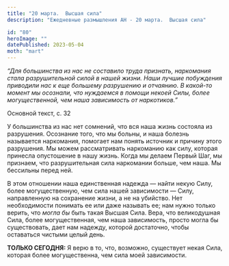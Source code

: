 ```yaml
---
title: "20 марта.  Высшая сила"
description: "Ежедневные размышления АН - 20 марта.  Высшая сила"

id: "80"
heroImage: ""
datePublished: 2023-05-04
moth: "mart"
---
```


_“Для большинства из нас не составило труда признать, наркомания стала
разрушительной силой в нашей жизни. Наши лучшие побуждения приводили нас к еще
большему разрушению и отчаянию. В какой-то момент мы осознали, что нуждаемся в
помощи некоей Силы, более могущественной, чем наша зависимость от
наркотиков.”_

Основной текст, с. 32

У большинства из нас нет сомнений, что вся наша жизнь состояла из разрушения.
Осознание того, что мы больны, и наша болезнь называется наркомания, помогает
нам понять источник и причину этого разрушения. Мы можем рассматривать
наркоманию как силу, которая принесла опустошение в нашу жизнь. Когда мы
делаем Первый Шаг, мы признаем, что разрушительная сила наркомании больше, чем
наша. Мы бессильны перед ней.

В этом отношении наша единственная надежда — найти некую Силу, более
могущественную, чем сила нашей зависимости — Силу, направленную на сохранение
жизни, а не на убийство. Нет необходимости понимать ее или даже называть ее;
нам нужно только верить, что _могла бы_ быть такая Высшая Сила. Вера, что
великодушная Сила, более могущественная, чем наша зависимость, просто могла бы
существовать, дает нам надежду, которой достаточно, чтобы оставаться чистыми
целый день.

**ТОЛЬКО СЕГОДНЯ:** Я верю в то, что, возможно, существует некая Сила, которая
более могущественна, чем сила моей зависимости.
